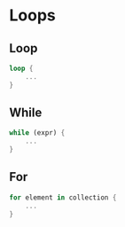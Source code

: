 # Loops

## Loop

```rust
loop {
	...
}
```

## While

```rust
while (expr) {
	...
}
```

## For

```rust
for element in collection {
	...
}
```
